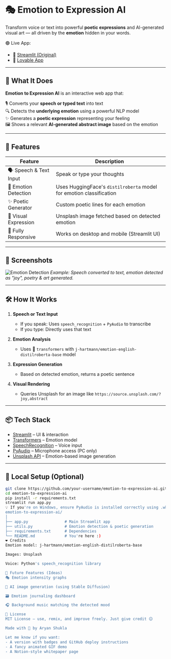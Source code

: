 # 🎭 Emotion to Expression AI

Transform voice or text into powerful **poetic expressions** and AI-generated visual art — all driven by the **emotion** hidden in your words.

🟢 Live App:  
- 🔗 [Streamlit (Original)](https://emotionai-dzjpecbetxzpyybquwlbqq.streamlit.app/)  
- 💖 [Lovable App](https://expressive-ai-poetry-verse.lovable.app/)

---

## 🧠 What It Does

**Emotion to Expression AI** is an interactive web app that:

🎙️ Converts your **speech or typed text** into text  
🔍 Detects the **underlying emotion** using a powerful NLP model  
✨ Generates a **poetic expression** representing your feeling  
🖼️ Shows a relevant **AI-generated abstract image** based on the emotion  

---

## 🌟 Features

| Feature | Description |
|--------|-------------|
| 🗣️ Speech & Text Input | Speak or type your thoughts |
| 🧠 Emotion Detection | Uses HuggingFace's `distilroberta` model for emotion classification |
| ✨ Poetic Generator | Custom poetic lines for each emotion |
| 🎨 Visual Expression | Unsplash image fetched based on detected emotion |
| 📱 Fully Responsive | Works on desktop and mobile (Streamlit UI) |

---

## 📸 Screenshots

![Emotion Detection](https://i.imgur.com/y3CXyoU.png)
*Example: Speech converted to text, emotion detected as "joy", poetry & art generated.*

---

## 🛠️ How It Works

1. **Speech or Text Input**
   - If you speak: Uses `speech_recognition` + `PyAudio` to transcribe
   - If you type: Directly uses that text

2. **Emotion Analysis**
   - Uses 🤗 `transformers` with `j-hartmann/emotion-english-distilroberta-base` model

3. **Expression Generation**
   - Based on detected emotion, returns a poetic sentence

4. **Visual Rendering**
   - Queries Unsplash for an image like `https://source.unsplash.com/?joy,abstract`

---

## 📦 Tech Stack

- [Streamlit](https://streamlit.io/) – UI & interaction
- [Transformers](https://huggingface.co/transformers/) – Emotion model
- [SpeechRecognition](https://pypi.org/project/SpeechRecognition/) – Voice input
- [PyAudio](https://people.csail.mit.edu/hubert/pyaudio/) – Microphone access (PC only)
- [Unsplash API](https://unsplash.com/developers) – Emotion-based image generation

---

## 🔧 Local Setup (Optional)

```bash
git clone https://github.com/your-username/emotion-to-expression-ai.git
cd emotion-to-expression-ai
pip install -r requirements.txt
streamlit run app.py
💡 If you're on Windows, ensure PyAudio is installed correctly using .whl files if needed.
emotion-to-expression-ai/
│
├── app.py                # Main Streamlit app
├── utils.py              # Emotion detection & poetic generation
├── requirements.txt      # Dependencies
└── README.md             # You're here :)
❤️ Credits
Emotion model: j-hartmann/emotion-english-distilroberta-base

Images: Unsplash

Voice: Python's speech_recognition library

🚀 Future Features (Ideas)
🎭 Emotion intensity graphs

🎨 AI image generation (using Stable Diffusion)

🗃️ Emotion journaling dashboard

🎧 Background music matching the detected mood

📜 License
MIT License — use, remix, and improve freely. Just give credit 😊

Made with 💚 by Aryan Shukla

Let me know if you want:
- A version with badges and GitHub deploy instructions
- A fancy animated GIF demo
- A Notion-style whitepaper page
